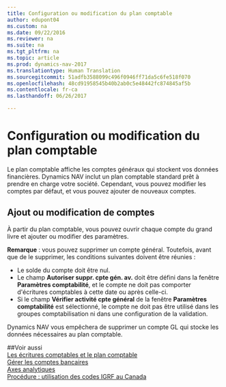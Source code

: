 ```yaml
---
title: Configuration ou modification du plan comptable
author: edupont04
ms.custom: na
ms.date: 09/22/2016
ms.reviewer: na
ms.suite: na
ms.tgt_pltfrm: na
ms.topic: article
ms.prod: dynamics-nav-2017
ms.translationtype: Human Translation
ms.sourcegitcommit: 51adfb3588099c496f0946ff71da5c6fe518f070
ms.openlocfilehash: 48cd91958545b40b2ab0c5e48442fc874845af5b
ms.contentlocale: fr-ca
ms.lasthandoff: 06/26/2017

---
```


# <a name="set-up-or-change-the-chart-of-accounts"></a>Configuration ou modification du plan comptable
Le plan comptable affiche les comptes généraux qui stockent vos données financières. Dynamics NAV inclut un plan comptable standard prêt à prendre en charge votre société.
Cependant, vous pouvez modifier les comptes par défaut, et vous pouvez ajouter de nouveaux comptes.  

## <a name="adding-or-changing-accounts"></a>Ajout ou modification de comptes
À partir du plan comptable, vous pouvez ouvrir chaque compte du grand livre et ajouter ou modifier des paramètres.

**Remarque** : vous pouvez supprimer un compte général. Toutefois, avant que de le supprimer, les conditions suivantes doivent être réunies :  
- Le solde du compte doit être nul.  
- Le champ **Autoriser suppr. cpte gén. av.** doit être défini dans la fenêtre **Paramètres comptabilité**, et le compte ne doit pas comporter d'écritures comptables à cette date ou après celle-ci.  
- Si le champ **Vérifier activité cpte général** de la fenêtre **Paramètres comptabilité** est sélectionné, le compte ne doit pas être utilisé dans les groupes comptabilisation ni dans une configuration de la validation.  

Dynamics NAV vous empêchera de supprimer un compte GL qui stocke les données nécessaires au plan comptable.  

##<a name="see-also"></a>Voir aussi  
[Les écritures comptables et le plan comptable](finance-setup-general-ledger.md)  
[Gérer les comptes bancaires](bank-manage-bank-accounts.md)  
[Axes analytiques](finance-setup-dimensions.md)  
[Procédure : utilisation des codes IGRF au Canada](ca-finance-setup-work-GiFI-codes.md)

